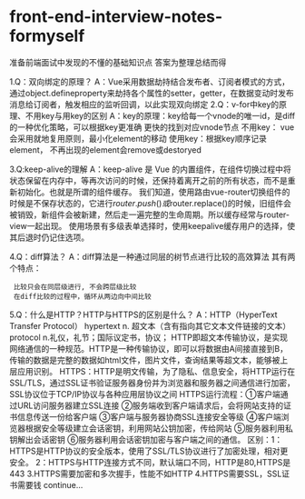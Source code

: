 # front-end-interview-notes-formyself
准备前端面试中发现的不懂的基础知识点
答案为整理总结而得

1.Q：双向绑定的原理？
  A：Vue采用数据劫持结合发布者、订阅者模式的方式，通过object.defineproperty来劫持各个属性的setter，getter，在数据变动时发布消息给订阅者，触发相应的监听回调，以此实现双向绑定
2.Q：v-for中key的原理、不用key与用key的区别
  A：key的原理：key给每一个vnode的唯一id，是diff的一种优化策略，可以根据key更准确 更快的找到对应vnode节点
    不用key： vue会采用就地复用原则，最小化element的移动
    使用key：根据key顺序记录element， 不再出现的element会remove或destoryed

3.Q:keep-alive的理解
  A：keep-alive 是 Vue 的内置组件，在组件切换过程中将状态保留在内存中，等再次访问的时候，还保持着离开之前的所有状态，而不是重新初始化。也就是所谓的组件缓存。
我们知道，使用路由vue-router切换组件的时候是不保存状态的，它进行$router.push()或$router.replace()的时候，旧组件会被销毁，新组件会被新建，然后走一遍完整的生命周期。所以缓存经常与router-view一起出现。
     使用场景有多级表单选择时，使用keepalive缓存用户的选择，使其后退时仍记住选项。
     
4.Q：diff算法？
  A：diff算法是一种通过同层的树节点进行比较的高效算法
     其有两个特点：

     比较只会在同层级进行, 不会跨层级比较
     在diff比较的过程中，循环从两边向中间比较

5.Q：什么是HTTP？HTTP与HTTPS的区别是什么？
  A：HTTP（HyperText Transfer Protocol）   hypertext n. 超文本（含有指向其它文本文件链接的文本） protocol n.礼仪，礼节；国际议定书，协议；
      HTTP即超文本传输协议，是实现网络通信的一种规范。HTTP是一种传输协议，即可以将数据由A间接直接到B，传输的数据是完整的数据如html文件，图片文件，查询结果等超文本，能够被上层应用识别。
      HTTPS：HTTP是明文传输，为了隐私、信息安全，将HTTP运行在SSL/TLS，通过SSL证书验证服务器身份并为浏览器和服务器之间通信进行加密，SSL协议位于TCP/IP协议与各种应用层协议之间
      HTTPS运行流程：①客户端通过URL访问服务器建立SSL连接
                    ②服务端收到客户端请求后，会将网站支持的证书信息传送一份给客户端
                    ③客户端与服务器协商SSL连接安全等级
                    ④客户端浏览器根据安全等级建立会话密钥，利用网站公钥加密，传给网站
                    ⑤服务器利用私钥解出会话密钥
                    ⑥服务器利用会话密钥加密与客户端之间的通信。
      区别：1：HTTPS是HTTP协议的安全版本，使用了SSL/TLS协议进行了加密处理，相对更安全。
            2：HTTPS与HTTP连接方式不同，默认端口不同，HTTP是80,HTTPS是443
            3.HTTPS需要加密和多次握手，性能不如HTTP
            4.HTTPS需要SSL，SSL证书需要钱
continue...
